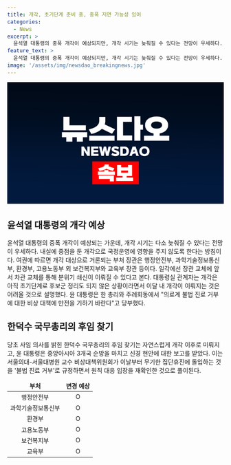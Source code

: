 ```yaml
---
title: 개각, 초기단계 준비 중, 중폭 지연 가능성 있어
categories:
  - News
excerpt: >
  윤석열 대통령의 중폭 개각이 예상되지만, 개각 시기는 늦춰질 수 있다는 전망이 우세하다. 개각 대상으로 거론된 부처 장관은 행정안전부, 과학기술정보통신부, 환경부, 고용노동부, 보건복지부, 교육부 장관 등이며, 실질적인 내실에 중점을 두고 국정운영에 영향을 주지 않도록 하는 방침이다. 개각은 아직 초기단계이며, 이달 내 개각이 이뤄질지는 불투명하다는 것이 대통령실 관계자의 설명이다. 윤 대통령은 국내 현안 외에도 의료계 불법 진료 거부에 대한 비상 대책을 당부했다.
feature_text: >
  윤석열 대통령의 중폭 개각이 예상되지만, 개각 시기는 늦춰질 수 있다는 전망이 우세하다. 개각 대상으로 거론된 부처 장관은 행정안전부, 과학기술정보통신부, 환경부, 고용노동부, 보건복지부, 교육부 장관 등이며, 실질적인 내실에 중점을 두고 국정운영에 영향을 주지 않도록 하는 방침이다. 개각은 아직 초기단계이며, 이달 내 개각이 이뤄질지는 불투명하다는 것이 대통령실 관계자의 설명이다. 윤 대통령은 국내 현안 외에도 의료계 불법 진료 거부에 대한 비상 대책을 당부했다.
image: '/assets/img/newsdao_breakingnews.jpg'
---
```


<p><img src="/assets/img/newsdao_breakingnews.jpg" alt="pcversion 속보" /></p>

<h2 data-ke-size="size26">윤석열 대통령의 개각 예상</h2>

<p data-ke-size="size16">윤석열 대통령의 중폭 개각이 예상되는 가운데, 개각 시기는 다소 늦춰질 수 있다는 전망이 우세하다. 내실에 중점을 둔 개각으로 국정운영에 영향을 주지 않도록 한다는 방침이다. 여권에 따르면 개각 대상으로 거론되는 부처 장관은 행정안전부, 과학기술정보통신부, 환경부, 고용노동부 외 보건복지부와 교육부 장관 등이다. 일각에선 장관 교체에 앞서 차관 교체를 통해 분위기 쇄신이 이뤄질 수 있다고 본다. 대통령실 관계자는 개각은 아직 초기단계로 후보군 정리도 되지 않은 상황이라면서 이달 내 개각이 이뤄지는 것은 어려울 것으로 설명했다. 윤 대통령은 한 총리와 주례회동에서 "의료계 불법 진료 거부에 대한 비상 대책에 만전을 기하기 바란다"고 당부했다.</p>

<h2 data-ke-size="size26">한덕수 국무총리의 후임 찾기</h2>

<p data-ke-size="size16">당초 사임 의사를 밝힌 한덕수 국무총리의 후임 찾기는 자연스럽게 개각 이후로 미뤄지고, 윤 대통령은 중앙아시아 3개국 순방을 마치고 신경 현안에 대한 보고를 받았다. 이는 서울의대-서울대병원 교수 비상대책위원회가 이날부터 무기한 집단휴진에 돌입하는 것을 '불법 진료 거부'로 규정하면서 원칙 대응 입장을 재확인한 것으로 풀이된다.</p>

<table>
<thead>
<tr>
<td style="text-align: center; height: 17px;"><b>부처</b></td>
<td style="text-align: center; height: 17px;"><b>변경 예상</b></td>
</tr>
</thead>
<tbody>
<tr>
<td style="text-align: center; height: 17px;">행정안전부</td>
<td style="text-align: center; height: 17px;">O</td>
</tr>
<tr>
<td style="text-align: center; height: 17px;">과학기술정보통신부</td>
<td style="text-align: center; height: 17px;">O</td>
</tr>
<tr>
<td style="text-align: center; height: 17px;">환경부</td>
<td style="text-align: center; height: 17px;">O</td>
</tr>
<tr>
<td style="text-align: center; height: 17px;">고용노동부</td>
<td style="text-align: center; height: 17px;">O</td>
</tr>
<tr>
<td style="text-align: center; height: 17px;">보건복지부</td>
<td style="text-align: center; height: 17px;">O</td>
</tr>
<tr>
<td style="text-align: center; height: 17px;">교육부</td>
<td style="text-align: center; height: 17px;">O</td>
</tr>
</tbody>
</table>

<p data-ke-size="size16">&nbsp;</p>

